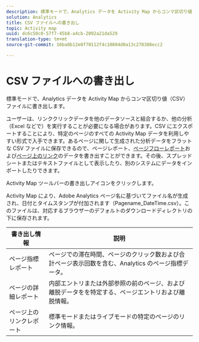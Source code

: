 ```yaml
---
description: 標準モードで、Analytics データを Activity Map からコンマ区切り値（CSV）ファイルに書き出します。
solution: Analytics
title: CSV ファイルへの書き出し
topic: Activity map
uuid: dc6c50c0-57f7-45b8-a4cb-2092a21da529
translation-type: tm+mt
source-git-commit: 16ba0b12e0f70112f4c10804d0a13c278388ecc2

---
```



# CSV ファイルへの書き出し

標準モードで、Analytics データを Activity Map からコンマ区切り値（CSV）ファイルに書き出します。

ユーザーは、リンククリックデータを他のデータソースと結合するか、他の分析（Excel などで）を実行することが必要になる場合があります。CSV にエクスポートすることにより、特定のページのすべての Activity Map データを利用しやすい形式で入手できます。あるページに関して生成された分析データをフラットな CSV ファイルに保存できるので、ページレポート、[ページフローレポート](/help/analyze/activity-map/activitymap-page-flow.md)および[ページ上のリンク](/help/analyze/activity-map/activitymap-links-report.md)のデータを書き出すことができます。その後、スプレッドシートまたはテキストファイルとして表示したり、別のシステムにデータをインポートしたりできます。

Activity Map ツールバーの書き出しアイコンをクリックします。

Activity Map により、Adobe Analytics ページ名に基づいてファイル名が生成され、日付とタイムスタンプが付加されます（Pagename_DateTime.csv）。このファイルは、対応するブラウザーのデフォルトのダウンロードディレクトリの下に保存されます。

| 書き出し情報 | 説明 |
|---|---|
| ページ指標レポート | ページでの滞在時間、ページのクリック数および合計ページ表示回数を含む、Analytics のページ指標データ。 |
| ページの詳細レポート | 内部エントリまたは外部参照の前のページ、および離脱データをを特定する、ページエントリおよび離脱情報。 |
| ページ上のリンクレポート | 標準モードまたはライブモードの特定のページのリンク情報。 |
